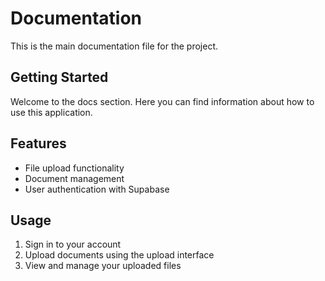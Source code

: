 
# Documentation

This is the main documentation file for the project.

## Getting Started

Welcome to the docs section. Here you can find information about how to use this application.

## Features

- File upload functionality
- Document management
- User authentication with Supabase

## Usage

1. Sign in to your account
2. Upload documents using the upload interface
3. View and manage your uploaded files
